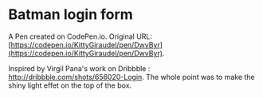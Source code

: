 # Batman login form

A Pen created on CodePen.io. Original URL: [https://codepen.io/KittyGiraudel/pen/DwvByr](https://codepen.io/KittyGiraudel/pen/DwvByr).

Inspired by Virgil Pana's work on Dribbble : http://dribbble.com/shots/656020-Login. The whole point was to make the shiny light effet on the top of the box.